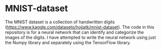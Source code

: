 # MNIST-dataset
The MNIST dataset is a collection of handwritten digits (https://www.kaggle.com/datasets/hojjatk/mnist-dataset). The code in this repository is for a neural network that can identify and categorize the images of the digits. I have attempted to write the neural network using just the Numpy library and separately using the TensorFlow library.

